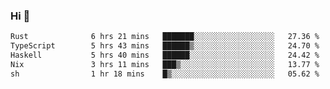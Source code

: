 ### Hi 👋

<!--START_SECTION:waka-->

```txt
Rust              6 hrs 21 mins   ███████░░░░░░░░░░░░░░░░░░   27.36 %
TypeScript        5 hrs 43 mins   ██████▒░░░░░░░░░░░░░░░░░░   24.70 %
Haskell           5 hrs 40 mins   ██████░░░░░░░░░░░░░░░░░░░   24.42 %
Nix               3 hrs 11 mins   ███▒░░░░░░░░░░░░░░░░░░░░░   13.77 %
sh                1 hr 18 mins    █▒░░░░░░░░░░░░░░░░░░░░░░░   05.62 %
```

<!--END_SECTION:waka-->
